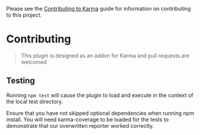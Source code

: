 Please see the [Contributing to Karma] guide for information on contributing to this project.

[Contributing to Karma]: https://github.com/karma-runner/karma/blob/master/CONTRIBUTING.md

# Contributing

> This plugin is designed as an addon for Karma and pull requests are welcomed

## Testing

Running `npm test` will cause the plugin to load and execute in the context of the local test directory.

Ensure that you have not skipped optional dependencies when running npm install.  You will need karma-coverage to be loaded for the tests to demonstrate that our overwritten reporter worked correctly.
